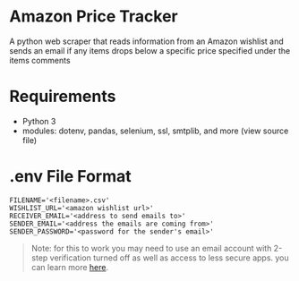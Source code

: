 # Amazon Price Tracker

A python web scraper that reads information from an Amazon wishlist and sends an email if any items drops below a specific price specified under the items comments

# Requirements

- Python 3
- modules: dotenv, pandas, selenium, ssl, smtplib, and more (view source file)

# .env File Format

```
FILENAME='<filename>.csv'
WISHLIST_URL='<amazon wishlist url>'
RECEIVER_EMAIL='<address to send emails to>'
SENDER_EMAIL='<address the emails are coming from>'
SENDER_PASSWORD='<password for the sender's email>'
```

> Note: for this to work you may need to use an email account with 2-step verification turned off as well as access to less secure apps. you can learn more [here](https://support.google.com/accounts/answer/6010255?p=less-secure-apps&hl=en&visit_id=637561037754636750-284641031&rd=1).